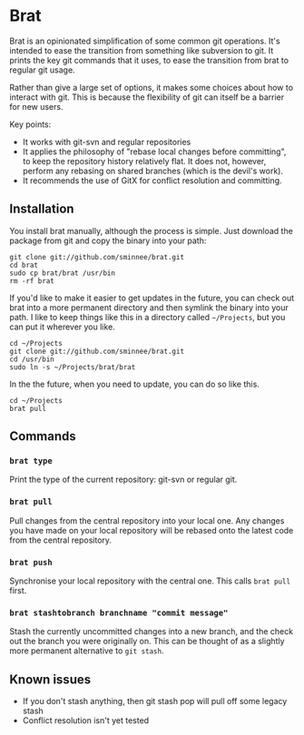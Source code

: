 Brat
====

Brat is an opinionated simplification of some common git operations.  It's intended to ease the transition from something like subversion to git.  It prints the key git commands that it uses, to ease the transition from brat to regular git usage.

Rather than give a large set of options, it makes some choices about how to interact with git. This is because the flexibility of git can itself be a barrier for new users.

Key points:

 * It works with git-svn and regular repositories
 * It applies the philosophy of "rebase local changes before committing", to keep the repository history relatively flat.  It does not, however, perform any rebasing on shared branches (which is the devil's work).
 * It recommends the use of GitX for conflict resolution and committing.

Installation
------------

You install brat manually, although the process is simple.  Just download the package from git and copy the binary into your path:

    git clone git://github.com/sminnee/brat.git
    cd brat
    sudo cp brat/brat /usr/bin
    rm -rf brat
    
If you'd like to make it easier to get updates in the future, you can check out brat into a more permanent directory and then symlink the binary into your path.  I like to keep things like this in a directory called `~/Projects`, but you can put it wherever you like.

    cd ~/Projects
    git clone git://github.com/sminnee/brat.git
    cd /usr/bin
    sudo ln -s ~/Projects/brat/brat
    
In the the future, when you need to update, you can do so like this.

    cd ~/Projects
    brat pull

Commands
--------

### `brat type`

Print the type of the current repository: git-svn or regular git.

### `brat pull`

Pull changes from the central repository into your local one.  Any changes you have made on your local repository will be rebased onto the latest code from the central repository.

### `brat push`

Synchronise your local repository with the central one.  This calls `brat pull` first.

### `brat stashtobranch branchname "commit message"`

Stash the currently uncommitted changes into a new branch, and the check out the branch you were originally on.  This can be thought of as a slightly more permanent alternative to `git stash`.

Known issues
------------

 * If you don't stash anything, then git stash pop will pull off some legacy stash
 * Conflict resolution isn't yet tested